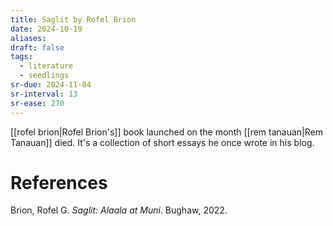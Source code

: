 ```yaml
---
title: Saglit by Rofel Brion
date: 2024-10-19
aliases: 
draft: false
tags:
  - literature
  - seedlings
sr-due: 2024-11-04
sr-interval: 13
sr-ease: 270
---
```

[[rofel brion|Rofel Brion's]] book launched on the month [[rem tanauan|Rem Tanauan]] died. It's a collection of short essays he once wrote in his blog.

# References

Brion, Rofel G. _Saglit: Alaala at Muni_. Bughaw, 2022.